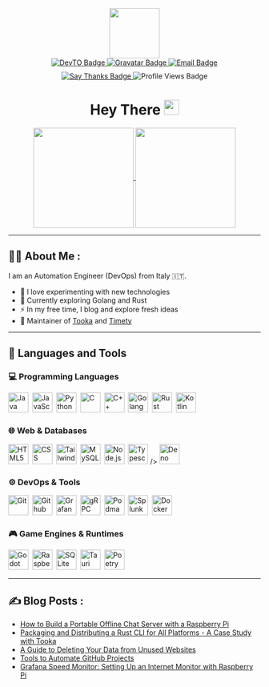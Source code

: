 <div id="header" align="center">
  <img src="https://media.giphy.com/media/2IudUHdI075HL02Pkk/giphy.gif" width="100"/>
  
  <!-- First row of badges -->
  <div id="badges">
    <a href="https://dev.to/benji377">
      <img src="https://img.shields.io/badge/dev.to-black?style=for-the-badge&logo=devdotto&logoColor=black&color=white" alt="DevTO Badge"/>
    </a>
    <a href="https://gravatar.com/benji377">
      <img src="https://img.shields.io/badge/Gravatar-blue?style=for-the-badge&logo=gravatar&logoColor=white" alt="Gravatar Badge"/>
    </a>
    <a href="mailto:demetzbenjamin@duck.com">
      <img src="https://img.shields.io/badge/Email-red?style=for-the-badge&logo=gmail&logoColor=white" alt="Email Badge"/>
    </a>
  </div>

  <!-- Second row of badges -->
  <div id="secondary-badges" style="margin-top: 10px;">
    <a href="https://saythanks.io/to/Benji377">
      <img src="https://img.shields.io/badge/Say%20Thanks-1EAEDB?style=for-the-badge" alt="Say Thanks Badge"/>
    </a>
    <img src="https://komarev.com/ghpvc/?username=benji377&style=for-the-badge&label=Profile%20Views&color=blue" alt="Profile Views Badge"/>
  </div>

  <h1>
  Hey There
  <img src="https://media.giphy.com/media/hvRJCLFzcasrR4ia7z/giphy.gif" width="30px"/>
</h1>
</div>
<div align="center">
  <a href="https://dev.to/benji377">
    <img height=200 align="center" src="https://github-readme-stats.vercel.app/api?username=benji377&theme=catppuccin_mocha" />
  </a>
  <a href="https://dev.to/benji377">
    <img height=200 align="center" src="https://github-readme-stats.vercel.app/api/top-langs?username=benji377&layout=compact&langs_count=8&theme=catppuccin_mocha&card_width=320" />
  </a>
</div>

---
## :man_technologist: About Me :
I am an Automation Engineer (DevOps) from Italy :it:.
- :telescope: I love experimenting with new technologies
- :seedling: Currently exploring Golang and Rust
- :zap: In my free time, I blog and explore fresh ideas
- :rocket: Maintainer of [Tooka](https://github.com/Benji377/tooka) and [Timety](https://github.com/Benji377/Timety)
---

## 🔧 Languages and Tools

### 💻 Programming Languages

<div>
  <img src="https://cdn.jsdelivr.net/gh/devicons/devicon@latest/icons/java/java-original.svg" title="Java" width="40" height="40"/>&nbsp;
  <img src="https://cdn.jsdelivr.net/gh/devicons/devicon@latest/icons/javascript/javascript-original.svg" title="JavaScript" width="40" height="40"/>&nbsp;
  <img src="https://cdn.jsdelivr.net/gh/devicons/devicon@latest/icons/python/python-original.svg" title="Python" width="40" height="40"/>&nbsp;
  <img src="https://cdn.jsdelivr.net/gh/devicons/devicon@latest/icons/c/c-original.svg" title="C" width="40" height="40"/>&nbsp;
  <img src="https://cdn.jsdelivr.net/gh/devicons/devicon@latest/icons/cplusplus/cplusplus-original.svg" title="C++" width="40" height="40"/>&nbsp;
  <img src="https://cdn.jsdelivr.net/gh/devicons/devicon@latest/icons/go/go-original-wordmark.svg" title="Golang" width="40" height="40"/>&nbsp;
  <img src="https://cdn.jsdelivr.net/gh/devicons/devicon@latest/icons/rust/rust-original.svg" title="Rust" width="40" height="40"/>&nbsp;
  <img src="https://cdn.jsdelivr.net/gh/devicons/devicon@latest/icons/kotlin/kotlin-original.svg" title="Kotlin" width="40" height="40"/>
</div>

### 🌐 Web & Databases

<div>
  <img src="https://cdn.jsdelivr.net/gh/devicons/devicon@latest/icons/html5/html5-original.svg" title="HTML5" width="40" height="40"/>&nbsp;
  <img src="https://cdn.jsdelivr.net/gh/devicons/devicon@latest/icons/css3/css3-original.svg" title="CSS" width="40" height="40"/>&nbsp;
  <img src="https://cdn.jsdelivr.net/gh/devicons/devicon@latest/icons/tailwindcss/tailwindcss-original.svg" title="TailwindCSS" width="40" height="40"/>&nbsp;        
  <img src="https://cdn.jsdelivr.net/gh/devicons/devicon@latest/icons/mysql/mysql-original.svg" title="MySQL" width="40" height="40"/>&nbsp;
  <img src="https://cdn.jsdelivr.net/gh/devicons/devicon@latest/icons/nodejs/nodejs-original.svg" title="Node.js" width="40" height="40"/>&nbsp;
  <img src="https://cdn.jsdelivr.net/gh/devicons/devicon@latest/icons/typescript/typescript-original.svg" title="Typescript" width="40" height="40"/>&nbsp;/>
  <img src="https://cdn.jsdelivr.net/gh/devicons/devicon@latest/icons/denojs/denojs-original.svg" title="Deno" width="40" height="40"/>
</div>

### ⚙️ DevOps & Tools

<div>
  <img src="https://cdn.jsdelivr.net/gh/devicons/devicon@latest/icons/git/git-original.svg" title="Git" width="40" height="40"/>&nbsp;
  <img src="https://cdn.jsdelivr.net/gh/devicons/devicon@latest/icons/githubactions/githubactions-original.svg" title="Github Actions" width="40" height="40"/>&nbsp;
  <img src="https://cdn.jsdelivr.net/gh/devicons/devicon@latest/icons/grafana/grafana-original.svg" title="Grafana" width="40" height="40"/>&nbsp;
  <img src="https://cdn.jsdelivr.net/gh/devicons/devicon@latest/icons/grpc/grpc-original.svg" title="gRPC" width="40" height="40"/>&nbsp;
  <img src="https://cdn.jsdelivr.net/gh/devicons/devicon@latest/icons/podman/podman-original.svg" title="Podman" width="40" height="40"/>&nbsp;
  <img src="https://cdn.jsdelivr.net/gh/devicons/devicon@latest/icons/splunk/splunk-original-wordmark.svg" title="Splunk" width="40" height="40"/>&nbsp;
  <img src="https://cdn.jsdelivr.net/gh/devicons/devicon@latest/icons/docker/docker-original.svg" title="Docker" width="40" height="40"/>
</div>

### 🎮 Game Engines & Runtimes

<div>
  <img src="https://cdn.jsdelivr.net/gh/devicons/devicon@latest/icons/godot/godot-original.svg" title="Godot" width="40" height="40"/>&nbsp;
  <img src="https://cdn.jsdelivr.net/gh/devicons/devicon@latest/icons/raspberrypi/raspberrypi-original.svg" title="Raspberry Pi" width="40" height="40"/>&nbsp;
  <img src="https://cdn.jsdelivr.net/gh/devicons/devicon@latest/icons/sqlite/sqlite-original.svg" title="SQLite" width="40" height="40"/>&nbsp;
  <img src="https://cdn.jsdelivr.net/gh/devicons/devicon@latest/icons/tauri/tauri-original.svg" title="Tauri" width="40" height="40"/>&nbsp;
  <img src="https://cdn.jsdelivr.net/gh/devicons/devicon@latest/icons/poetry/poetry-original.svg" title="Poetry" width="40" height="40"/>
</div>


---
## :writing_hand: Blog Posts :
<!-- BLOG-POST-LIST:START -->
- [How to Build a Portable Offline Chat Server with a Raspberry Pi](https://dev.to/benji377/how-to-build-a-portable-offline-chat-server-with-a-raspberry-pi-156i)
- [Packaging and Distributing a Rust CLI for All Platforms - A Case Study with Tooka](https://dev.to/benji377/packaging-and-distributing-a-rust-cli-for-all-platforms-a-case-study-with-tooka-172)
- [A Guide to Deleting Your Data from Unused Websites](https://dev.to/benji377/a-guide-to-deleting-your-data-from-unused-websites-293d)
- [Tools to Automate GitHub Projects](https://dev.to/benji377/tools-to-automate-github-projects-2cbl)
- [Grafana Speed Monitor: Setting Up an Internet Monitor with Raspberry Pi](https://dev.to/benji377/grafana-speed-monitor-setting-up-an-internet-monitor-with-raspberry-pi-50jk)
<!-- BLOG-POST-LIST:END -->

<!-- Extracted from https://www.sitepoint.com/github-profile-readme/ -->
